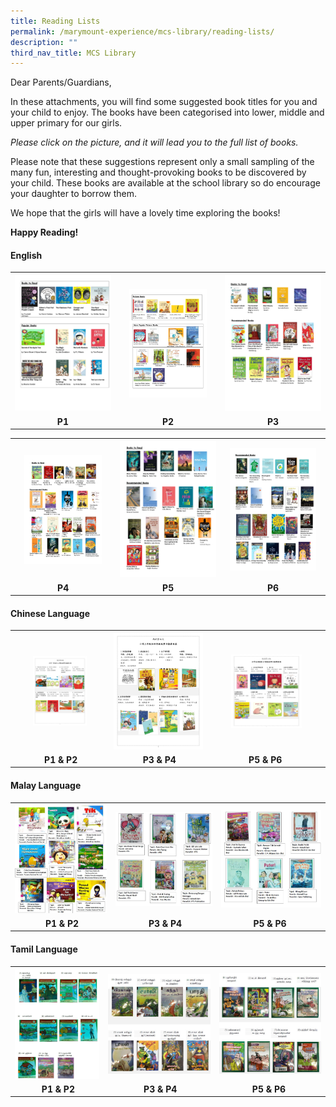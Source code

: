 ```yaml
---
title: Reading Lists
permalink: /marymount-experience/mcs-library/reading-lists/
description: ""
third_nav_title: MCS Library
---
```

<p>Dear Parents/Guardians,</p>
<p>In these attachments, you will find some suggested book titles for you and your child to enjoy. The books have been categorised into lower, middle and upper primary for our girls.</p>
<p><em>Please click on the picture, and it will lead you to the full list of books.</em></p>
<p>Please note that these suggestions represent only a small sampling of the many fun, interesting and thought-provoking books to be discovered by your child. These books are available at the school library so do encourage your daughter to borrow them. </p>
<p>We hope that the girls will have a lovely time exploring the books!</p>
<p><strong>Happy Reading!</strong></p>
<h4><strong>English</strong></h4>
<table>
<tbody>
<tr>
<th><a href="/files/Booklist%202023/p1el23.pdf"><img src="/images/Library%202023/p1%20english%20book%20list%20_page_2.png"></a></th>
<th><a href="/files/Booklist%202023/p2el23.pdf"><img style="width: 80%;" src="/images/Library%202023/p2%20english%20book%20list%20_page_2.png"></a></th>
<th><a href="/files/Booklist%202023/p3el23.pdf"><img src="/images/Library%202023/p3%20english%20book%20list%20_page_2.png"></a></th>
</tr>
<tr>
<td style="text-align: center;"><strong>P1 </strong></td>
<td style="text-align: center;"><strong>P2</strong></td>
<td style="text-align: center;"><strong>P3</strong></td>
</tr>
</tbody>
</table>
<table>
<tbody>
<tr>	
<th><a href="/files/Booklist%202023/p4el23.pdf"><img style="width: 80%;" src="/images/Library%202023/p4%20english%20book%20list_page_2.png"></a></th>
<th><a href="/files/Booklist%202023/p5el23.pdf"><img src="/images/Library%202023/p5%20english%20book%20list%20_page_2.png"></a></th>
<th><a href="/files/Booklist%202023/p6el23.pdf"><img style="width: 90%;" src="/images/Library%202023/p6%20english%20book%20list%20_page_2.png"></a></th>
</tr>
<tr>
<td style="text-align: center;"><strong>P4</strong></td>
<td style="text-align: center;"><strong>P5</strong></td>
<td style="text-align: center;"><strong>P6</strong></td>
</tr>
</tbody>
</table>
<h4><strong>Chinese Language</strong></h4>
<table>
<tbody>
<tr>
<th><a href="/files/Booklist%202023/p1p2cl2023.pdf"><img style="width: 60%;" src="/images/Library%202023/p1-p2%20chinese%20book%20list_page_1.png"></a></th>
<th><a href="/files/Booklist%202023/p3p4cl2023.pdf"><img style="width: 150%;" src="/images/Library%202023/p3-p4%20chinese%20book%20list_page_1.png"></a></th>
<th><a href="/files/Booklist%202023/p5p6cl2023.pdf"><img style="width: 65%;" src="/images/Library%202023/p5-p6%20chinese%20book%20list_page_1.png"></a></th>
</tr>
<tr>
<td style="text-align: center;"><strong>&nbsp;P1 &amp; P2</strong></td>
<td style="text-align: center;"><strong>&nbsp;P3 &amp; P4</strong></td>
<td style="text-align: center;"><strong>P5 &amp; P6&nbsp;</strong></td>
</tr>
</tbody>
</table>
<h4><strong>Malay Language</strong></h4>
<table>
<tbody>
<tr>
<th><a href="/files/P1-P2%20Malay%20Book%20List%202022%20min.pdf"><img src="/images/read7.jpg"></a></th>
<th><a href="/files/P3-P4%20Malay%20Book%20List%202022%20min.pdf"><img src="/images/read8.jpg"></a></th>
<th><a href="/files/P5-P6%20Malay%20Book%20List%202022%20min.pdf"><img src="/images/read9.jpg"></a></th>
</tr>
<tr>
<td style="text-align: center;"><strong>&nbsp;P1 &amp; P2</strong></td>
<td style="text-align: center;"><strong>&nbsp;P3 &amp; P4</strong></td>
<td style="text-align: center;"><strong>P5 &amp; P6&nbsp;</strong></td>
</tr>
</tbody>
</table>
<h4><strong>Tamil Language</strong></h4>
<table>
<tbody>
<tr>
<th><a href="/files/P1-P2%20Tamil%20Book%20List%202022%20min.pdf"><img src="/images/read10.jpg"></a></th>
<th><a href="/files/P3-P4%20Tamil%20Book%20List%202022%20min.pdf"><img src="/images/read11.jpg"></a></th>
<th><a href="/files/P5-P6%20Tamil%20Book%20List%202022%20min.pdf"><img src="/images/read12.jpg"></a></th>
</tr>
<tr>
<td style="text-align: center;"><strong>&nbsp;P1 &amp; P2</strong></td>
<td style="text-align: center;"><strong>&nbsp;P3 &amp; P4</strong></td>
<td style="text-align: center;"><strong>P5 &amp; P6&nbsp;</strong></td>
</tr>
</tbody>
</table>